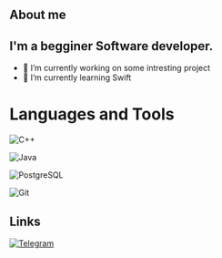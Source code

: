 
<!--
**mzoraida/mzoraida** is a ✨ _special_ ✨ repository because its `README.md` (this file) appears on your GitHub profile.

<!-- [![header](https://github.com/userlogout/userlogout/blob/main/assests/png.png)](https://repos.21-school.ru/chmackey) -->


## About me
## I'm a begginer Software developer.
- 🔭 I’m currently working on some intresting project
- 🌱 I’m currently learning Swift

# Languages and Tools
![C++](https://img.shields.io/badge/C++-090909?style=for-the-badge&logo=C%2b%2b&logoColor=6296CC)

![Java](https://img.shields.io/badge/-Java-090909?style=for-the-badge&logo=Java&logoColor=E9D54D)

![PostgreSQL](https://img.shields.io/badge/-PostgreSQL-090909?style=for-the-badge&logo=PostgreSQL&logoColor=6296CC)

![Git](https://img.shields.io/badge/-Git-090909?style=for-the-badge&logo=Git&logoColor=СD4A4A)


<!-- ![SQL](https://img.shields.io/badge/-Sql-090909?style=for-the-badge&logo=mysql&logoColor=00648B) -->


## Links

[![Telegram](https://img.shields.io/badge/-Telegram-090909?style=for-the-badge&logo=telegram&logoColor=27A0D9)](https://t.me/marurant)
